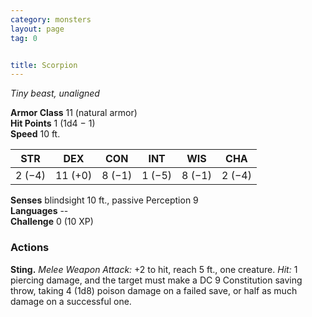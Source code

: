 ```yaml
---
category: monsters
layout: page
tag: 0


title: Scorpion 
---
```

_Tiny beast, unaligned_

**Armor Class** 11 (natural armor)    
**Hit Points** 1 (1d4 − 1)    
**Speed** 10 ft. 

| STR     | DEX     | CON     | INT     | WIS     | CHA     |
|---------|---------|---------|---------|---------|---------|
| 2 (−4)  | 11 (+0) | 8 (−1)  | 1 (−5)  | 8 (−1)  | 2 (−4)  |  

**Senses** blindsight 10 ft., passive Perception 9    
**Languages** --    
**Challenge** 0 (10 XP) 

### Actions 
**Sting.** _Melee Weapon Attack:_ +2 to hit, reach 5 ft., one creature. _Hit:_ 1 piercing damage, and the target must make a DC 9 Constitution saving throw, taking 4 (1d8) poison damage on a failed save, or half as much damage on a successful one. 